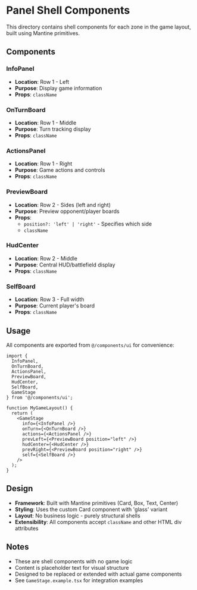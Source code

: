 # Panel Shell Components

This directory contains shell components for each zone in the game layout, built using Mantine primitives.

## Components

### InfoPanel
- **Location**: Row 1 - Left
- **Purpose**: Display game information
- **Props**: `className`

### OnTurnBoard
- **Location**: Row 1 - Middle
- **Purpose**: Turn tracking display
- **Props**: `className`

### ActionsPanel
- **Location**: Row 1 - Right
- **Purpose**: Game actions and controls
- **Props**: `className`

### PreviewBoard
- **Location**: Row 2 - Sides (left and right)
- **Purpose**: Preview opponent/player boards
- **Props**: 
  - `position?: 'left' | 'right'` - Specifies which side
  - `className`

### HudCenter
- **Location**: Row 2 - Middle
- **Purpose**: Central HUD/battlefield display
- **Props**: `className`

### SelfBoard
- **Location**: Row 3 - Full width
- **Purpose**: Current player's board
- **Props**: `className`

## Usage

All components are exported from `@/components/ui` for convenience:

```tsx
import { 
  InfoPanel,
  OnTurnBoard,
  ActionsPanel,
  PreviewBoard,
  HudCenter,
  SelfBoard,
  GameStage
} from '@/components/ui';

function MyGameLayout() {
  return (
    <GameStage
      info={<InfoPanel />}
      onTurn={<OnTurnBoard />}
      actions={<ActionsPanel />}
      prevLeft={<PreviewBoard position="left" />}
      hudCenter={<HudCenter />}
      prevRight={<PreviewBoard position="right" />}
      self={<SelfBoard />}
    />
  );
}
```

## Design

- **Framework**: Built with Mantine primitives (Card, Box, Text, Center)
- **Styling**: Uses the custom Card component with 'glass' variant
- **Layout**: No business logic - purely structural shells
- **Extensibility**: All components accept `className` and other HTML div attributes

## Notes

- These are shell components with no game logic
- Content is placeholder text for visual structure
- Designed to be replaced or extended with actual game components
- See `GameStage.example.tsx` for integration examples
